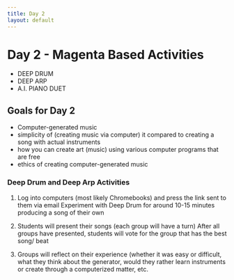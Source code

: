 ```yaml
---
title: Day 2
layout: default
--- 
```


# Day 2 - Magenta Based Activities

*   DEEP DRUM
*   DEEP ARP
*   A.I. PIANO DUET

## Goals for Day 2

*   Computer-generated music
*   simplicity of (creating music via computer) it compared to creating a song with actual instruments
*   how you can create art (music) using various computer programs that are free 
*   ethics of creating computer-generated music

### Deep Drum and Deep Arp Activities

1. Log into computers (most likely Chromebooks) and press the link sent to them via email 
Experiment with Deep Drum for around 10-15 minutes producing a song of their own 

2. Students will present their songs (each group will have a turn)
After all groups have presented, students will vote for the group that has the best song/ beat

3. Groups will reflect on their experience (whether it was easy or difficult, what they think about the generator, would they rather learn instruments or create through a computerized matter, etc. 




